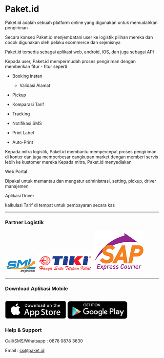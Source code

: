 # Paket.id

Paket.id adalah sebuah platform online yang digunakan untuk memudahkan pengiriman

Secara konsep Paket.id menjembatani user ke logistik pilihan mereka dan cocok digunakan oleh pelaku ecommerce dan sejenisnya

Paket.id tersedia sebagai aplikasi web, android, iOS, dan juga sebagai API

Kepada user, Paket.id mempermudah proses pengiriman dengan memberikan fitur - fitur seperti

* Booking instan

  * Validasi Alamat

* Pickup

* Komparasi Tarif

* Tracking

* Notifikasi SMS

* Print Label

* Auto-Print


Kepada mitra logistik, Paket.id membantu mempercepat proses pengiriman di konter dan juga memperbesar cangkupan market dengan memberi servis lebih ke kustomer mereka
Kepada mitra, Paket.id menyediakan

Web Portal

Dipakai untuk memantau dan mengatur administrasi, setting, pickup, driver manajemen

Aplikasi Driver

kalkulasi Tarif di tempat untuk pembayaran secara kas


---

### Partner Logistik

![](/assets/courier_logo_sml.png)                      ![](/assets/courier_logo_tiki.png)                      ![](/assets/sap-express.png)

---

### Download Aplikasi Mobile

[![](/assets/Download_on_the_App_Store_Badge.svg.png)](https://itunes.apple.com/us/app/paket-id/id1079939249?ls=1&mt=8)  [![](/assets/en-play-badge.png)](https://play.google.com/store/apps/details?id=com.indoskyware.paket&utm_source=global_co&utm_medium=prtnr&utm_content=Mar2515&utm_campaign=PartBadge&pcampaignid=MKT-Other-global-all-co-prtnr-py-PartBadge-Mar2515-1)
---

### Help & Support

Call/SMS/Whatsapp : 0878 0878 3630

Email : cs@paket.id

